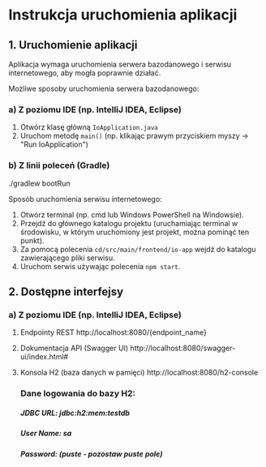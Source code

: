 # Instrukcja uruchomienia aplikacji

## 1. Uruchomienie aplikacji

Aplikacja wymaga uruchomienia serwera bazodanowego i serwisu internetowego, aby mogła poprawnie działać.

Możliwe sposoby uruchomienia serwera bazodanowego:

### a) Z poziomu IDE (np. IntelliJ IDEA, Eclipse)

1. Otwórz klasę główną `IoApplication.java`
2. Uruchom metodę `main()` (np. klikając prawym przyciskiem myszy → "Run IoApplication")

### b) Z linii poleceń (Gradle)

./gradlew bootRun

Sposób uruchomienia serwisu internetowego:
1. Otwórz terminal (np. cmd lub Windows PowerShell na Windowsie).
2. Przejdź do głównego katalogu projektu (uruchamiając terminal w środowisku, w którym uruchomiony jest projekt, można pominąć ten punkt).
3. Za pomocą polecenia `cd/src/main/frontend/io-app` wejdź do katalogu zawierającego pliki serwisu.
4. Uruchom serwis używając polecenia `npm start`.  

## 2. Dostępne interfejsy

### a) Z poziomu IDE (np. IntelliJ IDEA, Eclipse)

1. Endpointy REST http://localhost:8080/{endpoint_name}

2. Dokumentacja API (Swagger UI) http://localhost:8080/swagger-ui/index.html#

3. Konsola H2 (baza danych w pamięci) http://localhost:8080/h2-console
   ### Dane logowania do bazy H2:
   ##### JDBC URL: jdbc:h2:mem:testdb
   ##### User Name: sa
   ##### Password: (puste - pozostaw puste pole)
